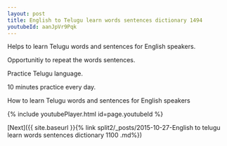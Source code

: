 ```yaml
---
layout: post
title: English to Telugu learn words sentences dictionary 1494 
youtubeId: aanJpVr9Pqk
---
```

 
 
Helps to learn Telugu words and sentences for English speakers.

Opportunitiy to repeat the words sentences. 

Practice Telugu language. 
 
10 minutes practice every day. 
 
How to learn Telugu words and sentences for English speakers 
 
{% include youtubePlayer.html id=page.youtubeId %}
 
 
[Next]({{ site.baseurl }}{% link  split2/_posts/2015-10-27-English to telugu learn words sentences dictionary 1100 .md%})
 
